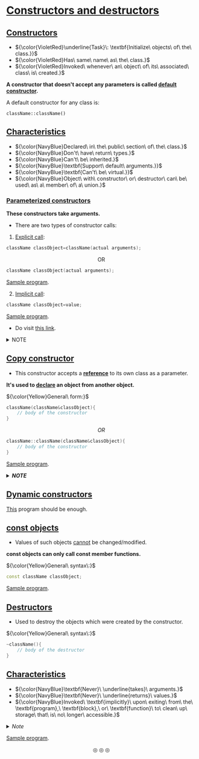 # <ins>Constructors and destructors</ins>

## <ins>Constructors</ins>
* ${\color{VioletRed}\underline{Task}\: \textbf{Initialize\ objects\ of\ the\ class.}}$
* ${\color{VioletRed}Has\ same\ name\ as\ the\ class.}$
* ${\color{VioletRed}Invoked\ whenever\ an\ object\ of\ its\ associated\ class\ is\ created.}$

**A constructor that doesn't accept any parameters is called <ins>default constructor</ins>.**

A default constructor for any class is:

```
className::className()
```

## <ins>Characteristics</ins>
* ${\color{NavyBlue}Declared\ in\ the\ public\ section\ of\ the\ class.}$
* ${\color{NavyBlue}Don't\ have\ return\ types.}$
* ${\color{NavyBlue}Can't\ be\ inherited.}$
* ${\color{NavyBlue}\textbf{Support\ default\ arguments.}}$
* ${\color{NavyBlue}\textbf{Can't\ be\ virtual.}}$
* ${\color{NavyBlue}Object\ with\ constructor\ or\ destructor\ can\ be\ used\ as\ a\ member\ of\ a\ union.}$

### <ins>Parameterized constructors</ins>
**These constructors take arguments.**

* There are two types of constructor calls:
1. <ins>Explicit call</ins>:
```c++
className classObject=className(actual arguments);
```

<p align="center">
OR
</p>

```c++
className classObject(actual arguments);
```
[Sample program](https://github.com/C0DER11101/CPP/blob/quickCPP/ConstructorsDestructors/Programs/parameterizedCons.cpp).

2. <ins>Implicit call</ins>:
```c++
className classObject=value;
```
[Sample program](https://github.com/C0DER11101/CPP/blob/quickCPP/ConstructorsDestructors/Programs/parameterizedCons2.cpp).

* Do visit [this link](https://www.google.com/search?client=firefox-b-lm&q=implicit+constructor+call+in+C%2B%2B#fpstate=ive&vld=cid:ce08f069,vid:vcDzQWVM9vs,st:0).


<details>
<summary>NOTE</summary>

**Constructors defined inside a class are inline constructors.**

**Parameters of a constructor can be of any type except that of the class to which it belongs.**

**However it may take a reference to its own class(then it's a copy constructor).**

</details>

## <ins>Copy constructor</ins>
* This constructor accepts a <ins><strong>reference</strong></ins> to its own class as a parameter.

**It's used to <ins>declare</ins> an object from another object.**

${\color{Yellow}General\ form:}$

```c++
className(className&classObject){
	// body of the constructor
}
```

$$OR$$

```c++
className::className(className&classObject){
	// body of the constructor
}
```

[Sample program](https://github.com/C0DER11101/CPP/blob/quickCPP/ConstructorsDestructors/Programs/copyConst.cpp).

<details>
<summary><strong><em>NOTE</em></strong></summary>
<strong>If you have defined a copy constructor in your program then an object assignment such as</strong>:
className classObject2=classObject1;

will also invoke the copy constructor.

Otherwise <strong>if there is no copy constructor in your program, then the compiler supplies its own copy constructor</strong>.

</details>

## <ins>Dynamic constructors</ins>
[This](https://github.com/C0DER11101/CPP/blob/quickCPP/ConstructorsDestructors/Programs/dynamicConst.cpp) program should be enough.

## <ins>const objects</ins>
* Values of such objects <ins>cannot</ins> be changed/modified.

${\textbf{const\ objects\ can\ only\ call\ const\ member\ functions.}}$

${\color{Yellow}General\ syntax\:}$

```c++
const className classObject;
```

[Sample program](https://github.com/C0DER11101/CPP/blob/quickCPP/ConstructorsDestructors/Programs/constObjects.cpp).


## <ins>Destructors</ins>
* Used to destroy the objects which were created by the constructor.

${\color{Yellow}General\ syntax\:}$

```c++
~className(){
	// body of the destructor
}
```

## <ins>Characteristics</ins>
* ${\color{NavyBlue}\textbf{Never}\ \underline{takes}\ arguments.}$
* ${\color{NavyBlue}\textbf{Never}\ \underline{returns}\ values.}$
* ${\color{NavyBlue}Invoked\ \textbf{implicitly}\ upon\ exiting\ from\ the\ \textbf{program},\ \textbf{block},\ or\ \textbf{function}\ to\ clean\ up\ storage\ that\ is\ no\ longer\ accessible.}$

<details>
<summary><em>Note</em></summary>

&#9658;<strong>As the program control leaves the <em>current block</em>, the objects in the block start getting destroyed one by
one as the destructor is called for each object in that block.</strong>

&#9658; <strong>Objects are destroyed in the <em>reverse order</em> of their creation.</strong>

</details>

[Sample program](https://github.com/C0DER11101/CPP/blob/quickCPP/ConstructorsDestructors/Programs/destObjects.cpp).

<p align="center">
&#9678; &#9678; &#9678;
</p>
